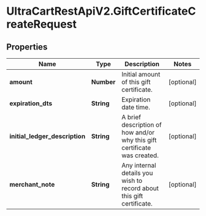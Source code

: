 # UltraCartRestApiV2.GiftCertificateCreateRequest

## Properties
Name | Type | Description | Notes
------------ | ------------- | ------------- | -------------
**amount** | **Number** | Initial amount of this gift certificate. | [optional] 
**expiration_dts** | **String** | Expiration date time. | [optional] 
**initial_ledger_description** | **String** | A brief description of how and/or why this gift certificate was created. | [optional] 
**merchant_note** | **String** | Any internal details you wish to record about this gift certificate. | [optional] 


